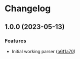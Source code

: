 # Changelog

## 1.0.0 (2023-05-13)


### Features

* Initial working parser ([b6f1a70](https://github.com/amaanq/tree-sitter-odin/commit/b6f1a70948666d766cc13e4817cba684823bee56))
